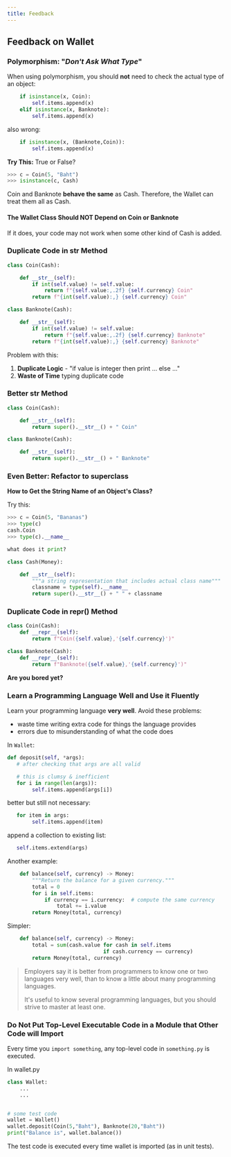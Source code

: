 ```yaml
---
title: Feedback
---
```


## Feedback on Wallet


### Polymorphism: "*Don't Ask What Type*"

When using polymorphism, you should **not** need to check the actual
type of an object:

```python
    if isinstance(x, Coin):
        self.items.append(x)
    elif isinstance(x, Banknote):
        self.items.append(x)
```
also wrong:
```python
    if isinstance(x, (Banknote,Coin)):
        self.items.append(x)
```


**Try This:**   True or False?
```python
>>> c = Coin(5, "Baht")
>>> isinstance(c, Cash)
```

Coin and Banknote **behave the same** as Cash.  Therefore, the Wallet can treat them all as Cash.


#### The Wallet Class Should NOT Depend on Coin or Banknote

If it does, your code may not work when some other kind of Cash is added.


### Duplicate Code in str Method

```python
class Coin(Cash):

    def __str__(self):
        if int(self.value) != self.value:
            return f"{self.value:,.2f} {self.currency} Coin"
        return f"{int(self.value):,} {self.currency} Coin"

class Banknote(Cash):

    def __str__(self):
        if int(self.value) != self.value:
            return f"{self.value:,.2f} {self.currency} Banknote"
        return f"{int(self.value):,} {self.currency} Banknote"
```

Problem with this:

1. **Duplicate Logic** - "if value is integer then print ... else ..."
2. **Waste of Time** typing duplicate code

### Better str Method

```python
class Coin(Cash):

    def __str__(self):
        return super().__str__() + " Coin"

class Banknote(Cash):

    def __str__(self):
        return super().__str__() + " Banknote"
```

### Even Better: Refactor to superclass

**How to Get the String Name of an Object's Class?**

Try this:
```python
>>> c = Coin(5, "Bananas")
>>> type(c)
cash.Coin
>>> type(c).__name__

what does it print?
```

```python
class Cash(Money):

    def __str__(self):
        """a string representation that includes actual class name"""
        classname = type(self).__name__
        return super().__str__() + " " + classname
```

### Duplicate Code in repr() Method

```python
class Coin(Cash):
    def __repr__(self):
        return f"Coin({self.value},'{self.currency}')"

class Banknote(Cash):
    def __repr__(self):
        return f"Banknote({self.value},'{self.currency}')"
```

**Are you bored yet?**

### Learn a Programming Language Well and Use it Fluently

Learn your programming language **very well**.  Avoid these problems:

* waste time writing extra code for things the language provides
* errors due to misunderstanding of what the code does

In `Wallet`:

```python
def deposit(self, *args):
   # after checking that args are all valid

   # this is clumsy & inefficient
   for i in range(len(args)):
        self.items.append(args[i])
```

better but still not necessary:
```python
   for item in args:
        self.items.append(item)
```

append a collection to existing list:
```python
   self.items.extend(args)
```

Another example:
```python
    def balance(self, currency) -> Money:
        """Return the balance for a given currency."""
        total = 0
        for i in self.items:
            if currency == i.currency:  # compute the same currency
                total += i.value
        return Money(total, currency)
```

Simpler:
```python
    def balance(self, currency) -> Money:
        total = sum(cash.value for cash in self.items
                               if cash.currency == currency)
        return Money(total, currency)
```

> Employers say it is better from programmers to know one or two languages
> very well, than to know a little about many programming languages.
>
> It's useful to know several programming languages, but you should strive to master at least one.

### Do Not Put Top-Level Executable Code in a Module that Other Code will Import

Every time you `import something`, any top-level code in `something.py` is executed.

In wallet.py
```python
class Wallet:
    ...
    ...


# some test code
wallet = Wallet()
wallet.deposit(Coin(5,"Baht"), Banknote(20,"Baht"))
print("Balance is", wallet.balance())
```

The test code is executed every time wallet is imported (as in unit tests).

